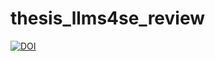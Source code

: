 # thesis_llms4se_review

[![DOI](https://zenodo.org/badge/919743668.svg)](https://doi.org/10.5281/zenodo.14708731)
